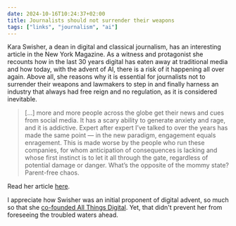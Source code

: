 ```yaml
---
date: 2024-10-16T10:24:37+02:00
title: Journalists should not surrender their weapons
tags: ["links", "journalism", "ai"]
---
```

Kara Swisher, a dean in digital and classical journalism, has an interesting article in the New York Magazine. As a witness and protagonist she recounts how in the last 30 years digital has eaten away at traditional media and how today, with the advent of AI, there is a risk of it happening all over again. Above all, she reasons why it is essential for journalists not to surrender their weapons and lawmakers to step in and finally harness an industry that always had free reign and no regulation, as it is considered inevitable. 

> [...] more and more people across the globe get their news and cues from social media. It has a scary ability to generate anxiety and rage, and it is addictive. Expert after expert I’ve talked to over the years has made the same point — in the new paradigm, engagement equals enragement. This is made worse by the people who run these companies, for whom anticipation of consequences is lacking and whose first instinct is to let it all through the gate, regardless of potential damage or danger. What’s the opposite of the mommy state? Parent-free chaos.

Read her article [here](https://nymag.com/intelligencer/article/kara-swisher-burn-book-excerpt-silicon-valley-media.html).

I appreciate how Swisher was an initial proponent of digital advent, so much so that she [co-founded All Things Digital](https://en.wikipedia.org/wiki/All_Things_Digital). Yet, that didn't prevent her from foreseeing the troubled waters ahead.
